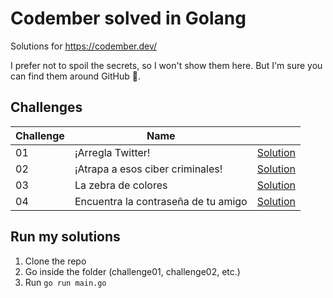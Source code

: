 # Codember solved in Golang

Solutions for <https://codember.dev/>

I prefer not to spoil the secrets, so I won't show them here. But I'm sure you can find them around GitHub 🤫.

## Challenges

| Challenge     | Name                                |                            |
| ------------- | ----------------------------------- | -------------------------- |
| 01            | ¡Arregla Twitter!                   | [Solution](./challenge01/) |
| 02            | ¡Atrapa a esos ciber criminales!    | [Solution](./challenge02/) |
| 03            | La zebra de colores                 | [Solution](./challenge03/) |
| 04            | Encuentra la contraseña de tu amigo | [Solution](./challenge04/) |

## Run my solutions

1. Clone the repo
2. Go inside the folder (challenge01, challenge02, etc.)
3. Run `go run main.go`
